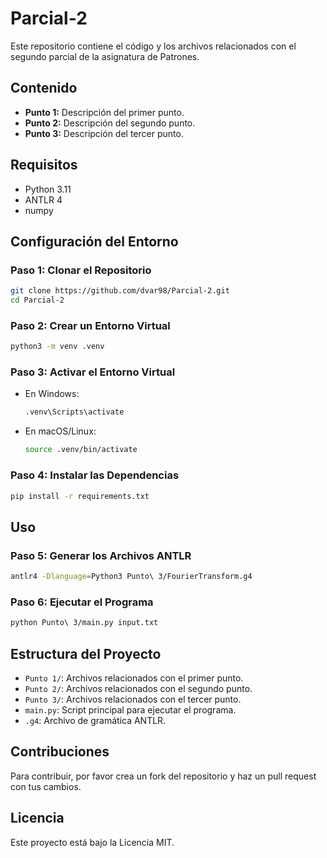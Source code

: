 # Parcial-2

Este repositorio contiene el código y los archivos relacionados con el segundo parcial de la asignatura de Patrones.

## Contenido

- **Punto 1:** Descripción del primer punto.
- **Punto 2:** Descripción del segundo punto.
- **Punto 3:** Descripción del tercer punto.

## Requisitos

- Python 3.11
- ANTLR 4
- numpy

## Configuración del Entorno

### Paso 1: Clonar el Repositorio

```bash
git clone https://github.com/dvar98/Parcial-2.git
cd Parcial-2
```

### Paso 2: Crear un Entorno Virtual

```bash
python3 -m venv .venv
```

### Paso 3: Activar el Entorno Virtual

- En Windows:
    ```bash
    .venv\Scripts\activate
    ```
- En macOS/Linux:
    ```bash
    source .venv/bin/activate
    ```

### Paso 4: Instalar las Dependencias

```bash
pip install -r requirements.txt
```

## Uso

### Paso 5: Generar los Archivos ANTLR

```bash
antlr4 -Dlanguage=Python3 Punto\ 3/FourierTransform.g4
```

### Paso 6: Ejecutar el Programa

```bash
python Punto\ 3/main.py input.txt
```

## Estructura del Proyecto

- `Punto 1/`: Archivos relacionados con el primer punto.
- `Punto 2/`: Archivos relacionados con el segundo punto.
- `Punto 3/`: Archivos relacionados con el tercer punto.
- `main.py`: Script principal para ejecutar el programa.
- `.g4`: Archivo de gramática ANTLR.

## Contribuciones

Para contribuir, por favor crea un fork del repositorio y haz un pull request con tus cambios.

## Licencia

Este proyecto está bajo la Licencia MIT.
